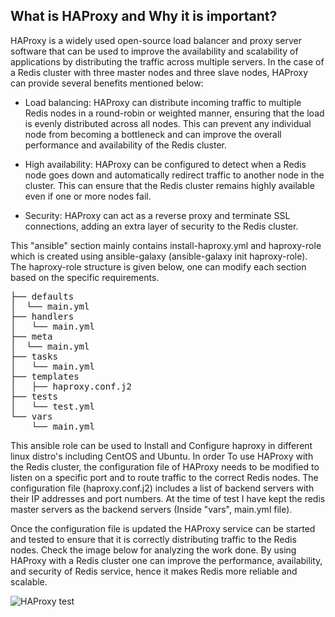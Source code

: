 ## What is HAProxy and Why it is important?

HAProxy is a widely used open-source load balancer and proxy server software that can be used to improve the availability and scalability of applications by distributing the traffic across multiple servers. In the case of a Redis cluster with three master nodes and three slave nodes, HAProxy can provide several benefits mentioned below:

- Load balancing: HAProxy can distribute incoming traffic to multiple Redis nodes in a round-robin or weighted manner, ensuring that the load is evenly distributed across all nodes. This can prevent any individual node from becoming a bottleneck and can improve the overall performance and availability of the Redis cluster.

- High availability: HAProxy can be configured to detect when a Redis node goes down and automatically redirect traffic to another node in the cluster. This can ensure that the Redis cluster remains highly available even if one or more nodes fail.

- Security: HAProxy can act as a reverse proxy and terminate SSL connections, adding an extra layer of security to the Redis cluster.

This "ansible" section mainly contains install-haproxy.yml and haproxy-role which is created using ansible-galaxy (ansible-galaxy init haproxy-role). 
The haproxy-role structure is given below, one can modify each section based on the specific requirements.

<pre>
├── defaults
│  └── main.yml
├── handlers
│   └── main.yml
├── meta
│  └── main.yml
├── tasks
│   └── main.yml
├── templates
│   ├── haproxy.conf.j2
├── tests
│   └── test.yml
└── vars
    └── main.yml
</pre>

This ansible role can be used to Install and Configure haproxy in different linux distro's including CentOS and Ubuntu.
In order To use HAProxy with the Redis cluster, the configuration file of HAProxy needs to be modified to listen on a specific port and to route traffic to the correct Redis nodes. The configuration file (haproxy.conf.j2) includes a list of backend servers with their IP addresses and port numbers. At the time of test I have kept the redis master servers as the backend servers (Inside "vars", main.yml file).  

Once the configuration file is updated the HAProxy service can be started and tested to ensure that it is correctly distributing traffic to the Redis nodes. Check the image below for analyzing the work done. By using HAProxy with a Redis cluster one can improve the performance, availability, and security of Redis service, hence it makes Redis more reliable and scalable.

![HAProxy test](https://user-images.githubusercontent.com/37767537/228924447-f704004a-b070-46c2-84e0-ac130e4e0a68.png)
